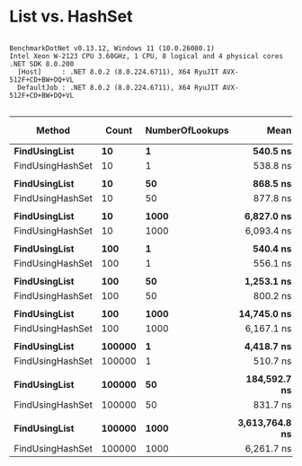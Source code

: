 # List vs. HashSet

```

BenchmarkDotNet v0.13.12, Windows 11 (10.0.26080.1)
Intel Xeon W-2123 CPU 3.60GHz, 1 CPU, 8 logical and 4 physical cores
.NET SDK 8.0.200
  [Host]     : .NET 8.0.2 (8.0.224.6711), X64 RyuJIT AVX-512F+CD+BW+DQ+VL
  DefaultJob : .NET 8.0.2 (8.0.224.6711), X64 RyuJIT AVX-512F+CD+BW+DQ+VL


```
| Method           | Count  | NumberOfLookups | Mean           | Error        | StdDev       | Median         | Ratio | RatioSD | Gen0   | Allocated | Alloc Ratio |
|----------------- |------- |---------------- |---------------:|-------------:|-------------:|---------------:|------:|--------:|-------:|----------:|------------:|
| **FindUsingList**    | **10**     | **1**               |       **540.5 ns** |     **10.75 ns** |     **19.93 ns** |       **535.8 ns** |  **1.00** |    **0.00** | **0.0696** |     **304 B** |        **1.00** |
| FindUsingHashSet | 10     | 1               |       538.8 ns |     10.02 ns |     21.15 ns |       535.3 ns |  1.00 |    0.05 | 0.0696 |     304 B |        1.00 |
|                  |        |                 |                |              |              |                |       |         |        |           |             |
| **FindUsingList**    | **10**     | **50**              |       **868.5 ns** |     **20.55 ns** |     **57.96 ns** |       **849.0 ns** |  **1.00** |    **0.00** | **0.0696** |     **304 B** |        **1.00** |
| FindUsingHashSet | 10     | 50              |       877.8 ns |     23.21 ns |     62.76 ns |       857.9 ns |  1.01 |    0.09 | 0.0687 |     304 B |        1.00 |
|                  |        |                 |                |              |              |                |       |         |        |           |             |
| **FindUsingList**    | **10**     | **1000**            |     **6,827.0 ns** |    **120.22 ns** |    **112.46 ns** |     **6,826.7 ns** |  **1.00** |    **0.00** | **0.0687** |     **304 B** |        **1.00** |
| FindUsingHashSet | 10     | 1000            |     6,093.4 ns |     70.14 ns |     54.76 ns |     6,102.5 ns |  0.89 |    0.02 | 0.0687 |     304 B |        1.00 |
|                  |        |                 |                |              |              |                |       |         |        |           |             |
| **FindUsingList**    | **100**    | **1**               |       **540.4 ns** |     **10.70 ns** |     **23.03 ns** |       **532.3 ns** |  **1.00** |    **0.00** | **0.0696** |     **304 B** |        **1.00** |
| FindUsingHashSet | 100    | 1               |       556.1 ns |     11.10 ns |     16.95 ns |       552.7 ns |  1.01 |    0.06 | 0.0696 |     304 B |        1.00 |
|                  |        |                 |                |              |              |                |       |         |        |           |             |
| **FindUsingList**    | **100**    | **50**              |     **1,253.1 ns** |     **27.82 ns** |     **78.01 ns** |     **1,237.7 ns** |  **1.00** |    **0.00** | **0.0687** |     **304 B** |        **1.00** |
| FindUsingHashSet | 100    | 50              |       800.2 ns |      9.27 ns |      8.22 ns |       797.6 ns |  0.63 |    0.04 | 0.0696 |     304 B |        1.00 |
|                  |        |                 |                |              |              |                |       |         |        |           |             |
| **FindUsingList**    | **100**    | **1000**            |    **14,745.0 ns** |    **259.91 ns** |    **230.40 ns** |    **14,678.3 ns** |  **1.00** |    **0.00** | **0.0610** |     **304 B** |        **1.00** |
| FindUsingHashSet | 100    | 1000            |     6,167.1 ns |    121.70 ns |    174.53 ns |     6,080.1 ns |  0.42 |    0.02 | 0.0687 |     304 B |        1.00 |
|                  |        |                 |                |              |              |                |       |         |        |           |             |
| **FindUsingList**    | **100000** | **1**               |     **4,418.7 ns** |     **83.91 ns** |    **184.18 ns** |     **4,383.3 ns** |  **1.00** |    **0.00** | **0.0687** |     **304 B** |        **1.00** |
| FindUsingHashSet | 100000 | 1               |       510.7 ns |     10.20 ns |      7.97 ns |       508.9 ns |  0.12 |    0.00 | 0.0696 |     304 B |        1.00 |
|                  |        |                 |                |              |              |                |       |         |        |           |             |
| **FindUsingList**    | **100000** | **50**              |   **184,592.7 ns** |  **3,689.71 ns** |  **4,666.31 ns** |   **183,234.3 ns** | **1.000** |    **0.00** |      **-** |     **304 B** |        **1.00** |
| FindUsingHashSet | 100000 | 50              |       831.7 ns |     12.59 ns |     12.36 ns |       829.9 ns | 0.004 |    0.00 | 0.0696 |     304 B |        1.00 |
|                  |        |                 |                |              |              |                |       |         |        |           |             |
| **FindUsingList**    | **100000** | **1000**            | **3,613,764.8 ns** | **50,107.23 ns** | **39,120.43 ns** | **3,623,748.0 ns** | **1.000** |    **0.00** |      **-** |     **307 B** |        **1.00** |
| FindUsingHashSet | 100000 | 1000            |     6,261.7 ns |    113.95 ns |    106.58 ns |     6,236.4 ns | 0.002 |    0.00 | 0.0687 |     304 B |        0.99 |
